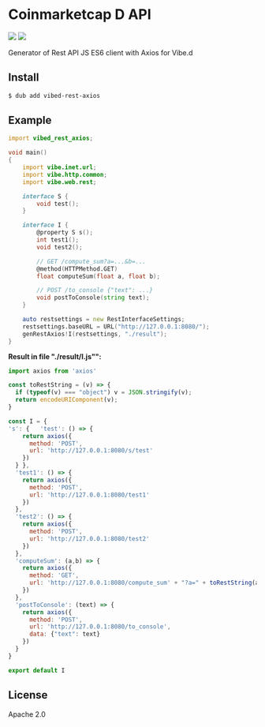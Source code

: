 # Coinmarketcap D API

[![](https://img.shields.io/dub/v/vibed-rest-axios.svg?style=flat)](https://code.dlang.org/packages/vibed-rest-axios)
[![](https://img.shields.io/github/license/DarkRiDDeR/vibed-rest-axios.svg?style=flat)](https://github.com/DarkRiDDeR/vibed-rest-axios/blob/master/LICENSE)

Generator of Rest API JS ES6 client with Axios for Vibe.d

## Install

```sh
$ dub add vibed-rest-axios
```

## Example

```d
import vibed_rest_axios;

void main()
{
	import vibe.inet.url;
	import vibe.http.common;
	import vibe.web.rest;

	interface S {
		void test();
	}

	interface I {
		@property S s();
		int test1();
		void test2();

		// GET /compute_sum?a=...&b=...
		@method(HTTPMethod.GET)
		float computeSum(float a, float b);

		// POST /to_console {"text": ...}
		void postToConsole(string text);
	}

	auto restsettings = new RestInterfaceSettings;
	restsettings.baseURL = URL("http://127.0.0.1:8080/");
	genRestAxios!I(restsettings, "./result");
}
```
**Result in file "./result/I.js"":**
```javascript
import axios from 'axios'

const toRestString = (v) => {
  if (typeof(v) === "object") v = JSON.stringify(v);
  return encodeURIComponent(v);
}

const I = {
's': {   'test': () => {
    return axios({
      method: 'POST',
      url: 'http://127.0.0.1:8080/s/test'
    })
  } },
  'test1': () => {
    return axios({
      method: 'POST',
      url: 'http://127.0.0.1:8080/test1'
    })
  },
  'test2': () => {
    return axios({
      method: 'POST',
      url: 'http://127.0.0.1:8080/test2'
    })
  },
  'computeSum': (a,b) => {
    return axios({
      method: 'GET',
      url: 'http://127.0.0.1:8080/compute_sum' + "?a=" + toRestString(a) + "&b=" + toRestString(b)
    })
  },
  'postToConsole': (text) => {
    return axios({
      method: 'POST',
      url: 'http://127.0.0.1:8080/to_console',
      data: {"text": text}
    })
  }
}

export default I
```

## License

Apache 2.0